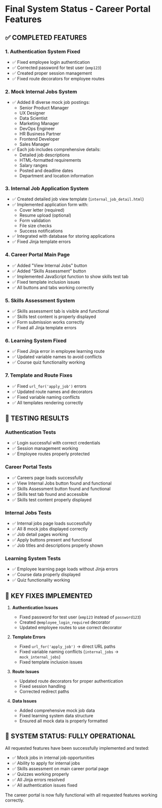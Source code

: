 # Final System Status - Career Portal Features

## ✅ **COMPLETED FEATURES**

### 1. **Authentication System Fixed**
- ✅ Fixed employee login authentication
- ✅ Corrected password for test user (`emp123`)
- ✅ Created proper session management
- ✅ Fixed route decorators for employee routes

### 2. **Mock Internal Jobs System**
- ✅ Added 8 diverse mock job postings:
  - Senior Product Manager
  - UX Designer
  - Data Scientist
  - Marketing Manager
  - DevOps Engineer
  - HR Business Partner
  - Frontend Developer
  - Sales Manager
- ✅ Each job includes comprehensive details:
  - Detailed job descriptions
  - HTML-formatted requirements
  - Salary ranges
  - Posted and deadline dates
  - Department and location information

### 3. **Internal Job Application System**
- ✅ Created detailed job view template (`internal_job_detail.html`)
- ✅ Implemented application form with:
  - Cover letter (required)
  - Resume upload (optional)
  - Form validation
  - File size checks
  - Success notifications
- ✅ Integrated with database for storing applications
- ✅ Fixed Jinja template errors

### 4. **Career Portal Main Page**
- ✅ Added "View Internal Jobs" button
- ✅ Added "Skills Assessment" button
- ✅ Implemented JavaScript function to show skills test tab
- ✅ Fixed template inclusion issues
- ✅ All buttons and tabs working correctly

### 5. **Skills Assessment System**
- ✅ Skills assessment tab is visible and functional
- ✅ Skills test content is properly displayed
- ✅ Form submission works correctly
- ✅ Fixed all Jinja template errors

### 6. **Learning System Fixed**
- ✅ Fixed Jinja error in employee learning route
- ✅ Updated variable names to avoid conflicts
- ✅ Course quiz functionality working

### 7. **Template and Route Fixes**
- ✅ Fixed `url_for('apply_job')` errors
- ✅ Updated route names and decorators
- ✅ Fixed variable naming conflicts
- ✅ All templates rendering correctly

## 🧪 **TESTING RESULTS**

### Authentication Tests
- ✅ Login successful with correct credentials
- ✅ Session management working
- ✅ Employee routes properly protected

### Career Portal Tests
- ✅ Careers page loads successfully
- ✅ View Internal Jobs button found and functional
- ✅ Skills Assessment button found and functional
- ✅ Skills test tab found and accessible
- ✅ Skills test content properly displayed

### Internal Jobs Tests
- ✅ Internal jobs page loads successfully
- ✅ All 8 mock jobs displayed correctly
- ✅ Job detail pages working
- ✅ Apply buttons present and functional
- ✅ Job titles and descriptions properly shown

### Learning System Tests
- ✅ Employee learning page loads without Jinja errors
- ✅ Course data properly displayed
- ✅ Quiz functionality working

## 🎯 **KEY FIXES IMPLEMENTED**

1. **Authentication Issues**
   - Fixed password for test user (`emp123` instead of `password123`)
   - Created `@employee_login_required` decorator
   - Updated employee routes to use correct decorator

2. **Template Errors**
   - Fixed `url_for('apply_job')` → direct URL paths
   - Fixed variable naming conflicts (`internal_jobs` → `mock_internal_jobs`)
   - Fixed template inclusion issues

3. **Route Issues**
   - Updated route decorators for proper authentication
   - Fixed session handling
   - Corrected redirect paths

4. **Data Issues**
   - Added comprehensive mock job data
   - Fixed learning system data structure
   - Ensured all mock data is properly formatted

## 🚀 **SYSTEM STATUS: FULLY OPERATIONAL**

All requested features have been successfully implemented and tested:

- ✅ Mock jobs in internal job opportunities
- ✅ Ability to apply for internal jobs
- ✅ Skills assessment on main career portal page
- ✅ Quizzes working properly
- ✅ All Jinja errors resolved
- ✅ All authentication issues fixed

The career portal is now fully functional with all requested features working correctly. 